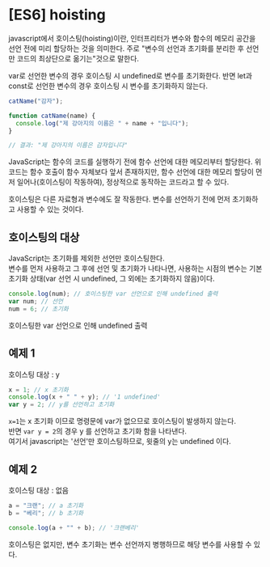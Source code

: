 # [ES6] hoisting

javascript에서 호이스팅(hoisting)이란, 인터프리터가 변수와 함수의 메모리 공간을 선언 전에 미리 할당하는 것을 의미한다.
주로 "변수의 선언과 초기화를 분리한 후 선언만 코드의 최상단으로 옮기는"것으로 말한다.

var로 선언한 변수의 경우 호이스팅 시 undefined로 변수를 초기화한다.
반면 let과 const로 선언한 변수의 경우 호이스팅 시 변수를 초기화하지 않는다.

```js
catName("감자");

function catName(name) {
  console.log("제 강아지의 이름은 " + name + "입니다");
}

// 결과: "제 강아지의 이름은 감자입니다"
```

JavaScript는 함수의 코드를 실행하기 전에 함수 선언에 대한 메모리부터 할당한다.
위 코드는 함수 호출이 함수 자체보다 앞서 존재하지만, 함수 선언에 대한 메모리 할당이 먼저 일어나(호이스팅이 작동하여), 정상적으로 동작하는 코드라고 할 수 있다.

호이스팅은 다른 자료형과 변수에도 잘 작동한다. 변수를 선언하기 전에 먼저 초기화하고 사용할 수 있는 것이다.

## 호이스팅의 대상

JavaScript는 초기화를 제외한 선언만 호이스팅한다.  
변수를 먼저 사용하고 그 후에 선언 및 초기화가 나타나면, 사용하는 시점의 변수는 기본 초기화 상태(var 선언 시 undefined, 그 외에는 초기화하지 않음)이다.

```js
console.log(num); // 호이스팅한 var 선언으로 인해 undefined 출력
var num; // 선언
num = 6; // 초기화
```

호이스팅한 var 선언으로 인해 undefined 출력

## 예제 1

호이스팅 대상 : y

```js
x = 1; // x 초기화
console.log(x + " " + y); // '1 undefined'
var y = 2; // y를 선언하고 초기화
```

`x=1`는 x 초기화 이므로 명령문에 var가 없으므로 호이스팅이 발생하지 않는다.  
반면 `var y = 2`의 경우 y 를 선언하고 초기화 함을 나타낸다.  
여기서 javascript는 '선언'만 호이스팅하므로, 윗줄의 y는 undefined 이다.

## 예제 2

호이스팅 대상 : 없음

```js
a = "크랜"; // a 초기화
b = "베리"; // b 초기화

console.log(a + "" + b); // '크랜베리'
```

호이스팅은 없지만, 변수 초기화는 변수 선언까지 병행하므로 해당 변수를 사용할 수 있다.
